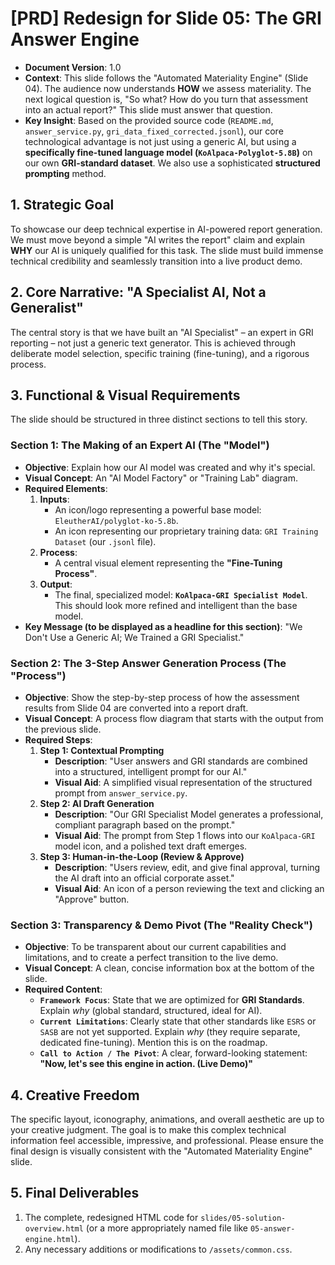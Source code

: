 # [PRD] Redesign for Slide 05: The GRI Answer Engine

- **Document Version**: 1.0
- **Context**: This slide follows the "Automated Materiality Engine" (Slide 04). The audience now understands **HOW** we assess materiality. The next logical question is, "So what? How do you turn that assessment into an actual report?" This slide must answer that question.
- **Key Insight**: Based on the provided source code (`README.md`, `answer_service.py`, `gri_data_fixed_corrected.jsonl`), our core technological advantage is not just using a generic AI, but using a **specifically fine-tuned language model (`KoAlpaca-Polyglot-5.8B`)** on our own **GRI-standard dataset**. We also use a sophisticated **structured prompting** method.

## 1. Strategic Goal

To showcase our deep technical expertise in AI-powered report generation. We must move beyond a simple "AI writes the report" claim and explain **WHY** our AI is uniquely qualified for this task. The slide must build immense technical credibility and seamlessly transition into a live product demo.

## 2. Core Narrative: "A Specialist AI, Not a Generalist"

The central story is that we have built an "AI Specialist" – an expert in GRI reporting – not just a generic text generator. This is achieved through deliberate model selection, specific training (fine-tuning), and a rigorous process.

## 3. Functional & Visual Requirements

The slide should be structured in three distinct sections to tell this story.

### Section 1: The Making of an Expert AI (The "Model")

-   **Objective**: Explain how our AI model was created and why it's special.
-   **Visual Concept**: An "AI Model Factory" or "Training Lab" diagram.
-   **Required Elements**:
    1.  **Inputs**:
        -   An icon/logo representing a powerful base model: `EleutherAI/polyglot-ko-5.8b`.
        -   An icon representing our proprietary training data: `GRI Training Dataset` (our `.jsonl` file).
    2.  **Process**:
        -   A central visual element representing the **"Fine-Tuning Process"**.
    3.  **Output**:
        -   The final, specialized model: **`KoAlpaca-GRI Specialist Model`**. This should look more refined and intelligent than the base model.
-   **Key Message (to be displayed as a headline for this section)**: "We Don't Use a Generic AI; We Trained a GRI Specialist."

### Section 2: The 3-Step Answer Generation Process (The "Process")

-   **Objective**: Show the step-by-step process of how the assessment results from Slide 04 are converted into a report draft.
-   **Visual Concept**: A process flow diagram that starts with the output from the previous slide.
-   **Required Steps**:
    1.  **Step 1: Contextual Prompting**
        -   **Description**: "User answers and GRI standards are combined into a structured, intelligent prompt for our AI."
        -   **Visual Aid**: A simplified visual representation of the structured prompt from `answer_service.py`.
    2.  **Step 2: AI Draft Generation**
        -   **Description**: "Our GRI Specialist Model generates a professional, compliant paragraph based on the prompt."
        -   **Visual Aid**: The prompt from Step 1 flows into our `KoAlpaca-GRI` model icon, and a polished text draft emerges.
    3.  **Step 3: Human-in-the-Loop (Review & Approve)**
        -   **Description**: "Users review, edit, and give final approval, turning the AI draft into an official corporate asset."
        -   **Visual Aid**: An icon of a person reviewing the text and clicking an "Approve" button.

### Section 3: Transparency & Demo Pivot (The "Reality Check")

-   **Objective**: To be transparent about our current capabilities and limitations, and to create a perfect transition to the live demo.
-   **Visual Concept**: A clean, concise information box at the bottom of the slide.
-   **Required Content**:
    -   **`Framework Focus`**: State that we are optimized for **GRI Standards**. Explain *why* (global standard, structured, ideal for AI).
    -   **`Current Limitations`**: Clearly state that other standards like `ESRS` or `SASB` are not yet supported. Explain *why* (they require separate, dedicated fine-tuning). Mention this is on the roadmap.
    -   **`Call to Action / The Pivot`**: A clear, forward-looking statement: **"Now, let's see this engine in action. (Live Demo)"**

## 4. Creative Freedom

The specific layout, iconography, animations, and overall aesthetic are up to your creative judgment. The goal is to make this complex technical information feel accessible, impressive, and professional. Please ensure the final design is visually consistent with the "Automated Materiality Engine" slide.

## 5. Final Deliverables

1.  The complete, redesigned HTML code for `slides/05-solution-overview.html` (or a more appropriately named file like `05-answer-engine.html`).
2.  Any necessary additions or modifications to `/assets/common.css`.
